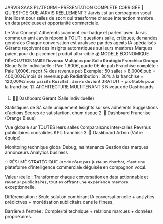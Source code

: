 JARVIS SAAS PLATFORM - PRÉSENTATION COMPLÈTE CORRIGÉE
🎯 QU'EST-CE QUE JARVIS RÉELLEMENT ?
Jarvis est un compagnon vocal intelligent pour salles de sport qui transforme chaque interaction membre en data précieuse et opportunité commerciale.

Le Vrai Concept
Adhérents scannent leur badge et parlent avec Jarvis comme un ami
Jarvis répond à TOUT : questions salle, critiques, demandes générales
Chaque conversation est analysée par des agents IA spécialisés
Gérants reçoivent des insights automatiques sur leurs membres
Marques paient pour du placement produit ultra-ciblé
💰 MODÈLE ÉCONOMIQUE RÉVOLUTIONNAIRE
Revenus Multiples par Salle
Stratégie Franchise Orange Bleue
Salle individuelle : Paie 1,600€, garde 0€ de pub
Franchise complète : Paie 1,600€, reçoit % des revenus pub
Exemple : 50 salles × 8,000€ pub = 400,000€/mois de revenus pub
Redistribution : 30% à la franchise = 120,000€/mois passifs
Résultat : Jarvis devient GRATUIT + profitable pour la franchise
🏗️ ARCHITECTURE MULTITENANT
3 Niveaux de Dashboards
1. 👨‍💼 Dashboard Gérant (Salle individuelle)

Statistiques de SA salle uniquement
Insights sur ses adhérents
Suggestions d'actions
Scores de satisfaction, churn risque
2. 🏢 Dashboard Franchise (Orange Bleue)

Vue globale sur TOUTES leurs salles
Comparaisons inter-salles
Revenus publicitaires consolidés
KPIs franchise
3. 🔧 Dashboard Admin (Votre équipe)

Monitoring technique global
Debug, maintenance
Gestion des marques annonceurs
Analytics business

💡 RÉSUMÉ STRATÉGIQUE
Jarvis n'est pas juste un chatbot, c'est une plateforme d'intelligence commerciale déguisée en compagnon vocal.

Valeur réelle : Transformer chaque conversation en data actionnable et revenus publicitaires, tout en offrant une expérience membre exceptionnelle.

Différenciation : Seule solution combinant IA conversationnelle + analytics prédictives + monétisation publicitaire dans le fitness.

Barrière à l'entrée : Complexité technique + relations marques + données propriétaires.